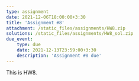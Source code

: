 ```yaml
---
type: assignment
date: 2021-12-06T18:00:00+3:30
title: 'Assignment #8'
attachment: /static_files/assignments/HW8.zip
solutions: /static_files/assignments/HW8_sol.zip
due_event: 
    type: due
    date: 2021-12-13T23:59:00+3:30
    description: 'Assignment #8 due'
---
```

This is HW8.

